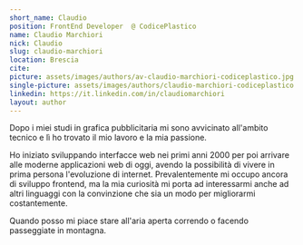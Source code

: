 ```yaml
---
short_name: Claudio
position: FrontEnd Developer  @ CodicePlastico
name: Claudio Marchiori
nick: Claudio
slug: claudio-marchiori
location: Brescia
cite: 
picture: assets/images/authors/av-claudio-marchiori-codiceplastico.jpg
single-picture: assets/images/authors/claudio-marchiori-codiceplastico.jpg
linkedin: https://it.linkedin.com/in/claudiomarchiori
layout: author
---
```


<p>Dopo i miei studi in grafica pubblicitaria mi sono avvicinato all'ambito tecnico e lì ho trovato il mio lavoro e la mia passione.</p>
<p>Ho iniziato sviluppando interfacce web nei primi anni 2000 per poi arrivare alle moderne applicazioni web di oggi, avendo la possibilità di vivere in prima persona l'evoluzione di internet. Prevalentemente mi occupo ancora di sviluppo frontend, ma la mia curiosità mi porta ad interessarmi anche ad altri linguaggi con la convinzione che sia un modo per migliorarmi costantemente.</p>
<p>Quando posso mi piace stare all'aria aperta correndo o facendo passeggiate in montagna.</p>
